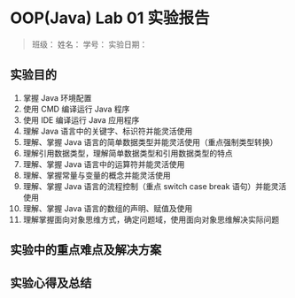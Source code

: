 # OOP(Java) Lab 01 实验报告

> 班级：
> 姓名：
> 学号：
> 实验日期：

## 实验目的

1. 掌握 Java 环境配置
2. 使用 CMD 编译运行 Java 程序
3. 使用 IDE 编译运行 Java 应用程序
4. 理解 Java 语言中的关键字、标识符并能灵活使用
5. 理解、掌握 Java 语言的简单数据类型并能灵活使用（重点强制类型转换）
6. 理解引用数据类型，理解简单数据类型和引用数据类型的特点
7. 理解、掌握 Java 语言中的运算符并能灵活使用
8. 理解、掌握常量与变量的概念并能灵活使用
9. 理解、掌握 Java 语言的流程控制（重点 switch case break 语句）并能灵活使用
10. 理解、掌握 Java 语言的数组的声明、赋值及使用
11. 理解掌握面向对象思维方式，确定问题域，使用面向对象思维解决实际问题

## 实验中的重点难点及解决方案

## 实验心得及总结
